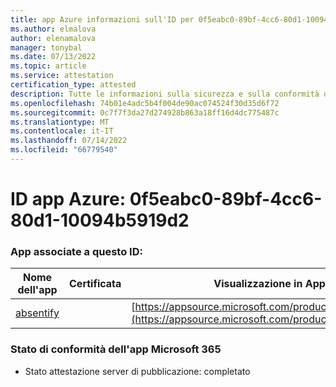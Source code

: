 ```yaml
---
title: app Azure informazioni sull'ID per 0f5eabc0-89bf-4cc6-80d1-10094b5919d2
ms.author: elmalova
author: elenamalova
manager: tonybal
ms.date: 07/13/2022
ms.topic: article
ms.service: attestation
certification_type: attested
description: Tutte le informazioni sulla sicurezza e sulla conformità disponibili per 0f5eabc0-89bf-4cc6-80d1-10094b5919d2.
ms.openlocfilehash: 74b01e4adc5b4f004de90ac074524f30d35d6f72
ms.sourcegitcommit: 0c7f7f3da27d274928b863a18ff16d4dc775487c
ms.translationtype: MT
ms.contentlocale: it-IT
ms.lasthandoff: 07/14/2022
ms.locfileid: "66779540"
---
```

# <a name="azure-app-id-0f5eabc0-89bf-4cc6-80d1-10094b5919d2"></a>ID app Azure: 0f5eabc0-89bf-4cc6-80d1-10094b5919d2


### <a name="apps-associated-with-this-id"></a>App associate a questo ID:
| **Nome dell'app** | **Certificata** | **Visualizzazione in AppSource** |
|--------------|---------------|-----------------------|
| [absentify](../forward/WA200003833.md) |  | [https://appsource.microsoft.com/product/office/WA200003833](https://appsource.microsoft.com/product/office/WA200003833) |

### <a name="microsoft-365-app-compliance-status"></a>Stato di conformità dell'app Microsoft 365
- Stato attestazione server di pubblicazione: completato
